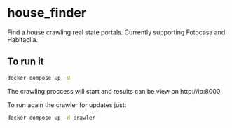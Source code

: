 # house_finder

Find a house crawling real state portals.
Currently supporting Fotocasa and Habitaclia.

## To run it
```bash
docker-compose up -d
```
The crawling proccess will start and results can be view on http://ip:8000

To run again the crawler for updates just:
```bash
docker-compose up -d crawler
```
